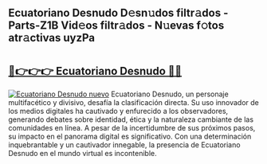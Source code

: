 ## Ecuatoriano Desnudo D𝚎sn𝚞dos filtr𝚊dos - Parts-Z1B Vid𝚎os filtr𝚊dos - N𝚞evas f𝚘tos atr𝚊ctivas uyzPa

# <h2><a href="http://mbcgy44.tromn.icu/?c=Ecuatoriano+Desnudo">🔗👉👉👉 Ecuatoriano Desnudo 🔗🔗</a></h2>

[![Ecuatoriano Desnudo nuevo](https://i.imgur.com/pEAQMta.gif)](http://mbcgy44.tromn.icu/?c=Ecuatoriano+Desnudo)
Ecuatoriano Desnudo, un personaje multifacético y divisivo, desafía la clasificación directa. Su uso innovador de los medios digitales ha cautivado y enfurecido a los observadores, generando debates sobre identidad, ética y la naturaleza cambiante de las comunidades en línea. A pesar de la incertidumbre de sus próximos pasos, su impacto en el panorama digital es significativo. Con una determinación inquebrantable y un cautivador innegable, la presencia de Ecuatoriano Desnudo en el mundo virtual es incontenible.
